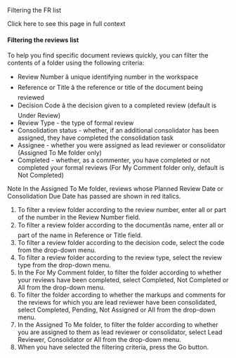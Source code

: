 Filtering the FR list

Click here to see this page in full context

####  Filtering the reviews list

To help you find specific document reviews quickly, you can filter the
contents of a folder using the following criteria:

  * Review Number â unique identifying number in the workspace 
  * Reference or Title â the reference or title of the document being reviewed 
  * Decision Code â the decision given to a completed review (default is Under Review) 
  * Review Type - the type of formal review 
  * Consolidation status - whether, if an additional consolidator has been assigned, they have completed the consolidation task 
  * Assignee - whether you were assigned as lead reviewer or consolidator (Assigned To Me folder only) 
  * Completed - whether, as a commenter, you have completed or not completed your formal reviews (For My Comment folder only, default is Not Completed) 

Note  In the Assigned To Me folder, reviews whose Planned Review Date or
Consolidation Due Date has passed are shown in red italics.

  1. To filter a review folder according to the review number, enter all or part of the number in the Review Number field. 
  2. To filter a review folder according to the documentâs name, enter all or part of the name in Reference or Title field. 
  3. To filter a review folder according to the decision code, select the code from the drop-down menu. 
  4. To filter a review folder according to the review type, select the review type from the drop-down menu. 
  5. In the For My Comment folder, to filter the folder according to whether your reviews have been completed, select Completed, Not Completed or All from the drop-down menu. 
  6. To filter the folder according to whether the markups and comments for the reviews for which you are lead reviewer have been consolidated, select Completed, Pending, Not Assigned or All from the drop-down menu. 
  7. In the Assigned To Me folder, to filter the folder according to whether you are assigned to them as lead reviewer or consolidator, select Lead Reviewer, Consolidator or All from the drop-down menu. 
  8. When you have selected the filtering criteria, press the Go button. 

